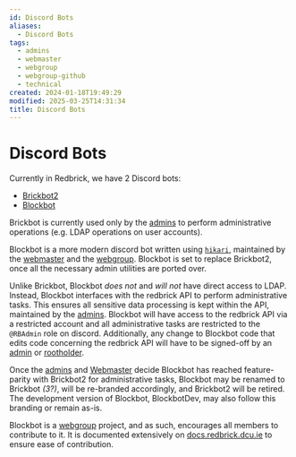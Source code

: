 ```yaml
---
id: Discord Bots
aliases:
  - Discord Bots
tags:
  - admins
  - webmaster
  - webgroup
  - webgroup-github
  - technical
created: 2024-01-18T19:49:29
modified: 2025-03-25T14:31:34
title: Discord Bots
---
```


# Discord Bots

Currently in Redbrick, we have 2 Discord bots:

- [Brickbot2](https://github.com/redbrick/brickbot2)
- [Blockbot](https://github.com/redbrick/blockbot/)

Brickbot is currently used only by the [admins](../admin/admins.md) to perform administrative operations (e.g. LDAP operations on user accounts).

Blockbot is a more modern discord bot written using [`hikari`](https://www.hikari-py.dev/), maintained by the [webmaster](../committee/webmaster/Webmaster.md) and the [webgroup](Webgroup.md). Blockbot is set to replace Brickbot2, once all the necessary admin utilities are ported over.

Unlike Brickbot, Blockbot *does not* and *will not* have direct access to LDAP. Instead, Blockbot interfaces with the redbrick API to perform administrative tasks. This ensures all sensitive data processing is kept within the API, maintained by the [admins](../admin/admins.md). Blockbot will have access to the redbrick API via a restricted account and all administrative tasks are restricted to the `@RBAdmin` role on discord. Additionally, any change to Blockbot code that edits code concerning the redbrick API will have to be signed-off by an [admin](../admin/admins.md) or [rootholder](../admin/Rootholders.md).

Once the [admins](../admin/admins.md) and [Webmaster](../committee/webmaster/Webmaster.md) decide Blockbot has reached feature-parity with Brickbot2 for administrative tasks, Blockbot may be renamed to Brickbot *(3?)*, will be re-branded accordingly, and Brickbot2 will be retired. The development version of Blockbot, BlockbotDev, may also follow this branding or remain as-is.

Blockbot is a [webgroup](Webgroup.md) project, and as such, encourages all members to contribute to it. It is documented extensively on [docs.redbrick.dcu.ie](https://docs.redbrick.dcu.ie/webgroup/blockbot/) to ensure ease of contribution.
